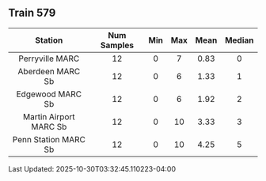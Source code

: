 ## Train 579

| Station | Num Samples | Min | Max | Mean | Median |
| :-----: | :---------: | :-: | :-: | :--: | :----: |
| Perryville MARC | 12 | 0 | 7 | 0.83 | 0 |
| Aberdeen MARC Sb | 12 | 0 | 6 | 1.33 | 1 |
| Edgewood MARC Sb | 12 | 0 | 6 | 1.92 | 2 |
| Martin Airport MARC Sb | 12 | 0 | 10 | 3.33 | 3 |
| Penn Station MARC Sb | 12 | 0 | 10 | 4.25 | 5 |


Last Updated: 2025-10-30T03:32:45.110223-04:00
